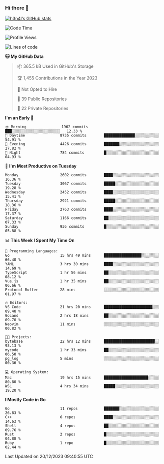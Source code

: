 ### Hi there 👋

[![h3n4l's GitHub stats](https://github-readme-stats.vercel.app/api?username=h3n4l&count_private=true&show_icons=true&theme=radical)](https://github.com/h3n4l/github-readme-stats)

<!--START_SECTION:waka-->
![Code Time](http://img.shields.io/badge/Code%20Time-1%2C801%20hrs%2037%20mins-blue)

![Profile Views](http://img.shields.io/badge/Profile%20Views-1-blue)

![Lines of code](https://img.shields.io/badge/From%20Hello%20World%20I%27ve%20Written-4.2%20million%20lines%20of%20code-blue)

**🐱 My GitHub Data** 

> 📦 365.5 kB Used in GitHub's Storage 
 > 
> 🏆 1,455 Contributions in the Year 2023
 > 
> 🚫 Not Opted to Hire
 > 
> 📜 39 Public Repositories 
 > 
> 🔑 22 Private Repositories 
 > 
**I'm an Early 🐤** 

```text
🌞 Morning                1962 commits        ███░░░░░░░░░░░░░░░░░░░░░░   12.33 % 
🌆 Daytime                8735 commits        ██████████████░░░░░░░░░░░   54.91 % 
🌃 Evening                4426 commits        ███████░░░░░░░░░░░░░░░░░░   27.82 % 
🌙 Night                  784 commits         █░░░░░░░░░░░░░░░░░░░░░░░░   04.93 % 
```
📅 **I'm Most Productive on Tuesday** 

```text
Monday                   2602 commits        ████░░░░░░░░░░░░░░░░░░░░░   16.36 % 
Tuesday                  3067 commits        █████░░░░░░░░░░░░░░░░░░░░   19.28 % 
Wednesday                2452 commits        ████░░░░░░░░░░░░░░░░░░░░░   15.41 % 
Thursday                 2921 commits        █████░░░░░░░░░░░░░░░░░░░░   18.36 % 
Friday                   2763 commits        ████░░░░░░░░░░░░░░░░░░░░░   17.37 % 
Saturday                 1166 commits        ██░░░░░░░░░░░░░░░░░░░░░░░   07.33 % 
Sunday                   936 commits         █░░░░░░░░░░░░░░░░░░░░░░░░   05.88 % 
```


📊 **This Week I Spent My Time On** 

```text
💬 Programming Languages: 
Go                       15 hrs 49 mins      █████████████████░░░░░░░░   66.40 % 
YAML                     3 hrs 30 mins       ████░░░░░░░░░░░░░░░░░░░░░   14.69 % 
TypeScript               1 hr 56 mins        ██░░░░░░░░░░░░░░░░░░░░░░░   08.12 % 
Vue.js                   1 hr 35 mins        ██░░░░░░░░░░░░░░░░░░░░░░░   06.66 % 
Protocol Buffer          28 mins             ░░░░░░░░░░░░░░░░░░░░░░░░░   01.97 % 

🔥 Editors: 
VS Code                  21 hrs 20 mins      ██████████████████████░░░   89.48 % 
GoLand                   2 hrs 18 mins       ██░░░░░░░░░░░░░░░░░░░░░░░   09.70 % 
Neovim                   11 mins             ░░░░░░░░░░░░░░░░░░░░░░░░░   00.82 % 

🐱‍💻 Projects: 
bytebase                 22 hrs 12 mins      ███████████████████████░░   93.13 % 
mycode                   1 hr 33 mins        ██░░░░░░░░░░░░░░░░░░░░░░░   06.50 % 
pg_log                   5 mins              ░░░░░░░░░░░░░░░░░░░░░░░░░   00.36 % 

💻 Operating System: 
Mac                      19 hrs 15 mins      ████████████████████░░░░░   80.80 % 
WSL                      4 hrs 34 mins       █████░░░░░░░░░░░░░░░░░░░░   19.20 % 
```

**I Mostly Code in Go** 

```text
Go                       11 repos            ███████░░░░░░░░░░░░░░░░░░   26.83 % 
C++                      6 repos             ████░░░░░░░░░░░░░░░░░░░░░   14.63 % 
Shell                    4 repos             ██░░░░░░░░░░░░░░░░░░░░░░░   09.76 % 
Rust                     2 repos             █░░░░░░░░░░░░░░░░░░░░░░░░   04.88 % 
Ruby                     1 repo              █░░░░░░░░░░░░░░░░░░░░░░░░   02.44 % 
```




 Last Updated on 20/12/2023 09:40:55 UTC
<!--END_SECTION:waka-->

